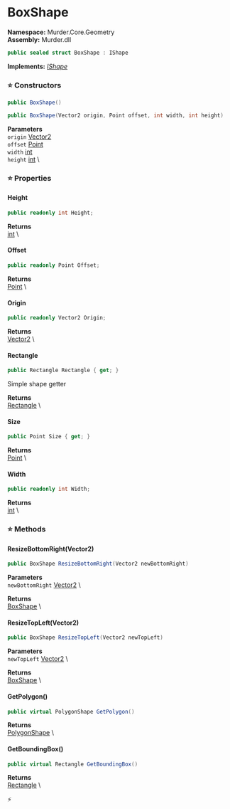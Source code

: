 # BoxShape

**Namespace:** Murder.Core.Geometry \
**Assembly:** Murder.dll

```csharp
public sealed struct BoxShape : IShape
```

**Implements:** _[IShape](../../../Murder/Core/Geometry/IShape.html)_

### ⭐ Constructors
```csharp
public BoxShape()
```

```csharp
public BoxShape(Vector2 origin, Point offset, int width, int height)
```

**Parameters** \
`origin` [Vector2](../../../Murder/Core/Geometry/Vector2.html) \
`offset` [Point](../../../Murder/Core/Geometry/Point.html) \
`width` [int](https://learn.microsoft.com/en-us/dotnet/api/System.Int32?view=net-7.0) \
`height` [int](https://learn.microsoft.com/en-us/dotnet/api/System.Int32?view=net-7.0) \

### ⭐ Properties
#### Height
```csharp
public readonly int Height;
```

**Returns** \
[int](https://learn.microsoft.com/en-us/dotnet/api/System.Int32?view=net-7.0) \
#### Offset
```csharp
public readonly Point Offset;
```

**Returns** \
[Point](../../../Murder/Core/Geometry/Point.html) \
#### Origin
```csharp
public readonly Vector2 Origin;
```

**Returns** \
[Vector2](../../../Murder/Core/Geometry/Vector2.html) \
#### Rectangle
```csharp
public Rectangle Rectangle { get; }
```

Simple shape getter

**Returns** \
[Rectangle](../../../Murder/Core/Geometry/Rectangle.html) \
#### Size
```csharp
public Point Size { get; }
```

**Returns** \
[Point](../../../Murder/Core/Geometry/Point.html) \
#### Width
```csharp
public readonly int Width;
```

**Returns** \
[int](https://learn.microsoft.com/en-us/dotnet/api/System.Int32?view=net-7.0) \
### ⭐ Methods
#### ResizeBottomRight(Vector2)
```csharp
public BoxShape ResizeBottomRight(Vector2 newBottomRight)
```

**Parameters** \
`newBottomRight` [Vector2](../../../Murder/Core/Geometry/Vector2.html) \

**Returns** \
[BoxShape](../../../Murder/Core/Geometry/BoxShape.html) \

#### ResizeTopLeft(Vector2)
```csharp
public BoxShape ResizeTopLeft(Vector2 newTopLeft)
```

**Parameters** \
`newTopLeft` [Vector2](../../../Murder/Core/Geometry/Vector2.html) \

**Returns** \
[BoxShape](../../../Murder/Core/Geometry/BoxShape.html) \

#### GetPolygon()
```csharp
public virtual PolygonShape GetPolygon()
```

**Returns** \
[PolygonShape](../../../Murder/Core/Geometry/PolygonShape.html) \

#### GetBoundingBox()
```csharp
public virtual Rectangle GetBoundingBox()
```

**Returns** \
[Rectangle](../../../Murder/Core/Geometry/Rectangle.html) \



⚡
